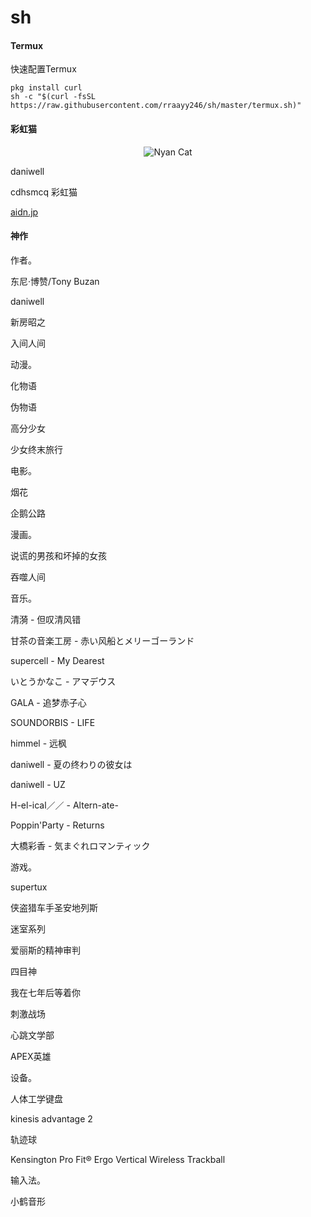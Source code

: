 # sh

#### Termux

快速配置Termux

```shell
pkg install curl
sh -c "$(curl -fsSL https://raw.githubusercontent.com/rraayy246/sh/master/termux.sh)"
```

#### 彩虹猫

<p align="center">
  <img src="https://raw.githubusercontent.com/rraayy246/sh/master/PopTartCat.gif" alt="Nyan Cat">
</p>

daniwell

cdhsmcq 彩虹猫

[aidn.jp](https://aidn.jp/)

#### 神作

作者。

东尼·博赞/Tony Buzan

daniwell

新房昭之

入间人间

动漫。

化物语

伪物语

高分少女

少女终末旅行

电影。

烟花

企鹅公路

漫画。

说谎的男孩和坏掉的女孩

吞噬人间

音乐。

清漪 - 但叹清风错

甘茶の音楽工房 - 赤い风船とメリーゴーランド

supercell - My Dearest

いとうかなこ - アマデウス

GALA - 追梦赤子心

SOUNDORBIS - LIFE

himmel - 远枫

daniwell - 夏の终わりの彼女は

daniwell - UZ

H-el-ical／／ - Altern-ate-

Poppin'Party - Returns

大橋彩香 - 気まぐれロマンティック


游戏。

supertux

侠盗猎车手圣安地列斯

迷室系列

爱丽斯的精神审判

四目神

我在七年后等着你

刺激战场

心跳文学部

APEX英雄

设备。

人体工学键盘

kinesis advantage 2

轨迹球

Kensington Pro Fit® Ergo Vertical Wireless Trackball

输入法。

小鹤音形
